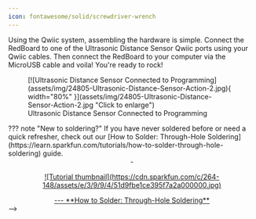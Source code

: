 ```yaml
---
icon: fontawesome/solid/screwdriver-wrench
---
```


Using the Qwiic system, assembling the hardware is simple. Connect the RedBoard to one of the Ultrasonic Distance Sensor Qwiic ports using your Qwiic cables. Then connect the RedBoard to your computer via the MicroUSB cable and voila! You're ready to rock! 



<figure markdown>
[![Ultrasonic Distance Sensor Connected to Programming](assets/img/24805-Ultrasonic-Distance-Sensor-Action-2.jpg){ width="80%" }](assets/img/24805-Ultrasonic-Distance-Sensor-Action-2.jpg "Click to enlarge")
<figcaption markdown>Ultrasonic Distance Sensor Connected to Programming</figcaption>
</figure>


<!-->

??? note "New to soldering?"
	If you have never soldered before or need a quick refresher, check out our [How to Solder: Through-Hole Soldering](https://learn.sparkfun.com/tutorials/how-to-solder-through-hole-soldering) guide.

	<div class="grid cards col-4" markdown  align="center">

	-   <a href="https://learn.sparkfun.com/tutorials/5">
		<figure markdown>
		![Tutorial thumbnail](https://cdn.sparkfun.com/c/264-148/assets/e/3/9/9/4/51d9fbe1ce395f7a2a000000.jpg)
		</figure>

		---
		
		**How to Solder: Through-Hole Soldering**</a>

	</div>
-->